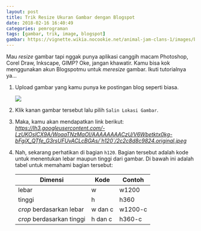 ```yaml
---
layout: post
title: Trik Resize Ukuran Gambar dengan Blogspot
date: 2018-02-16 16:40:49
categories: pemrograman
tags: [gambar, trik, image, blogspot]
gambar: https://vignette.wikia.nocookie.net/animal-jam-clans-1/images/b/b8/99fcabbb16e931f2d839a311174f9468--anime-manga-girl-moe-anime.jpg/revision/latest?cb=20171231131551
---
```


Mau _resize_ gambar tapi nggak punya aplikasi canggih macam Photoshop, Corel Draw, Inkscape, GIMP? Oke, jangan khawatir. Kamu bisa kok menggunakan akun Blogspotmu untuk _meresize_ gambar. Ikuti tutorialnya ya...

1. Upload gambar yang kamu punya ke postingan blog seperti biasa.

	![](https://s25.postimg.org/roqf4s1vj/Screenshot_from_2018-02-16_16_47_16.png)

2. Klik kanan gambar tersebut lalu pilih `Salin Lokasi Gambar`.

3. Maka, kamu akan mendapatkan link berikut: _https://lh3.googleusercontent.com/-LzUKOslCX9A/WoaaTNzMaOI/AAAAAAAACzU/V6Wbetktx0kg-bFgiX_QTfe_G3rsUFUvACLcBGAs/`h120`/2c2c8d8c9824.original.jpeg_

4. Nah, sekarang perhatikan di bagian `h120`. Bagian tersebut adalah kode untuk menentukan lebar maupun tinggi dari gambar. Di bawah ini adalah tabel untuk memahami bagian tersebut:

	| Dimensi | Kode | Contoh |
	|-|-|-|
	| lebar | w | w1200 |
	| tinggi | h | h360 |
	| _crop_ berdasarkan lebar | w dan c | w1200-c |
	| _crop_ berdasarkan tinggi | h dan c | h360-c |